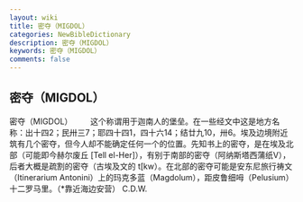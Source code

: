 ```yaml
---
layout: wiki
title: 密夺（MIGDOL）
categories: NewBibleDictionary
description: 密夺（MIGDOL）
keywords: 密夺（MIGDOL）
comments: false
---
```


## 密夺（MIGDOL）



密夺（MIGDOL）
　　这个称谓用于迦南人的堡垒。在一些经文中这是地方名称：出十四2；民卅三7；耶四十四1，四十六14；结廿九10，卅6。埃及边境附近筑有几个密夺，但今人却不能确定任何一个的位置。先知书上的密夺，是在埃及北部（可能即今赫尔废丘 [Tell el-Her]），有别于南部的密夺（阿纳斯塔西蒲纸V），后者大概是疏割的密夺（古埃及文的 t[kw）。在北部的密夺可能是安东尼旅行祷文（Itinerarium
Antonini）上的玛克多蓝（Magdolum），距皮鲁细呣（Pelusium）十二罗马里。（*靠近海边安营）
C.D.W.




